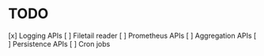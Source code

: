 # TODO
[x] Logging APIs
[ ] Filetail reader
[ ] Prometheus APIs
[ ] Aggregation APIs
[ ] Persistence APIs
[ ] Cron jobs
